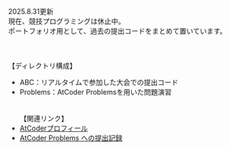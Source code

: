 2025.8.31更新\
現在、競技プログラミングは休止中。\
ポートフォリオ用として、過去の提出コードをまとめて置いています。\
 \
 \
 \
【ディレクトリ構成】
- ABC：リアルタイムで参加した大会での提出コード
- Problems：AtCoder Problemsを用いた問題演習
 \
 \
 \
【関連リンク】
- [AtCoderプロフィール](https://atcoder.jp/users/shokohs)
- [AtCoder Problems への提出記録](https://kenkoooo.com/atcoder/#/user/shokohs?userPageTab=Submissions)
